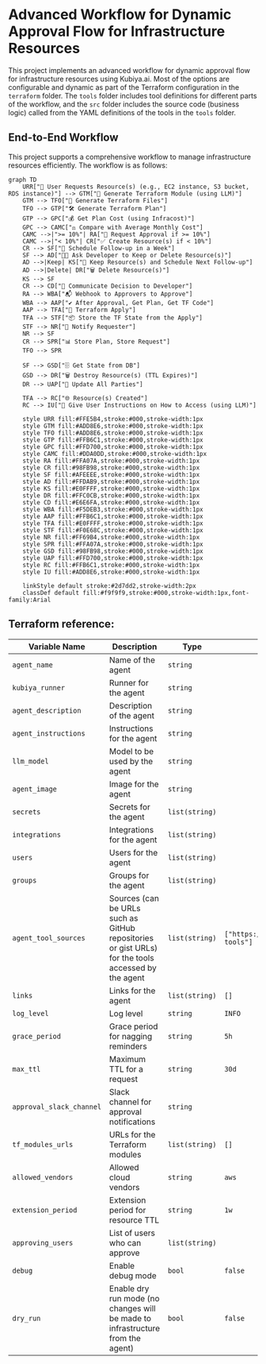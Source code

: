 # Advanced Workflow for Dynamic Approval Flow for Infrastructure Resources

This project implements an advanced workflow for dynamic approval flow for infrastructure resources using Kubiya.ai. Most of the options are configurable and dynamic as part of the Terraform configuration in the `terraform` folder. The `tools` folder includes tool definitions for different parts of the workflow, and the `src` folder includes the source code (business logic) called from the YAML definitions of the tools in the `tools` folder.

## End-to-End Workflow

This project supports a comprehensive workflow to manage infrastructure resources efficiently. The workflow is as follows:

```mermaid
graph TD
    URR["📩 User Requests Resource(s) (e.g., EC2 instance, S3 bucket, RDS instance)"] --> GTM["🧠 Generate Terraform Module (using LLM)"]
    GTM --> TFO["🧠 Generate Terraform Files"]
    TFO --> GTP["🛠️ Generate Terraform Plan"]
    GTP --> GPC["💰 Get Plan Cost (using Infracost)"]
    GPC --> CAMC["⚖️ Compare with Average Monthly Cost"]
    CAMC -->|">= 10%"| RA["🔔 Request Approval if >= 10%"]
    CAMC -->|"< 10%"| CR["✅ Create Resource(s) if < 10%"]
    CR --> SF["📅 Schedule Follow-up in a Week"]
    SF --> AD["👨‍💻 Ask Developer to Keep or Delete Resource(s)"]
    AD -->|Keep| KS["🔄 Keep Resource(s) and Schedule Next Follow-up"]
    AD -->|Delete| DR["🗑️ Delete Resource(s)"]
    KS --> SF
    CR --> CD["📢 Communicate Decision to Developer"]
    RA --> WBA["📬 Webhook to Approvers to Approve"]
    WBA --> AAP["✔️ After Approval, Get Plan, Get TF Code"]
    AAP --> TFA["🚀 Terraform Apply"]
    TFA --> STF["📦 Store the TF State from the Apply"]
    STF --> NR["🔔 Notify Requester"]
    NR --> SF
    CR --> SPR["📊 Store Plan, Store Request"]
    TFO --> SPR

    SF --> GSD["🗄️ Get State from DB"]
    GSD --> DR["🗑️ Destroy Resource(s) (TTL Expires)"]
    DR --> UAP["🔔 Update All Parties"]

    TFA --> RC["🌐 Resource(s) Created"]
    RC --> IU["🧠 Give User Instructions on How to Access (using LLM)"]

    style URR fill:#FFE5B4,stroke:#000,stroke-width:1px
    style GTM fill:#ADD8E6,stroke:#000,stroke-width:1px
    style TFO fill:#ADD8E6,stroke:#000,stroke-width:1px
    style GTP fill:#FFB6C1,stroke:#000,stroke-width:1px
    style GPC fill:#FFD700,stroke:#000,stroke-width:1px
    style CAMC fill:#DDA0DD,stroke:#000,stroke-width:1px
    style RA fill:#FFA07A,stroke:#000,stroke-width:1px
    style CR fill:#98FB98,stroke:#000,stroke-width:1px
    style SF fill:#AFEEEE,stroke:#000,stroke-width:1px
    style AD fill:#FFDAB9,stroke:#000,stroke-width:1px
    style KS fill:#E0FFFF,stroke:#000,stroke-width:1px
    style DR fill:#FFC0CB,stroke:#000,stroke-width:1px
    style CD fill:#E6E6FA,stroke:#000,stroke-width:1px
    style WBA fill:#F5DEB3,stroke:#000,stroke-width:1px
    style AAP fill:#FFB6C1,stroke:#000,stroke-width:1px
    style TFA fill:#E0FFFF,stroke:#000,stroke-width:1px
    style STF fill:#F0E68C,stroke:#000,stroke-width:1px
    style NR fill:#FF69B4,stroke:#000,stroke-width:1px
    style SPR fill:#FFA07A,stroke:#000,stroke-width:1px
    style GSD fill:#98FB98,stroke:#000,stroke-width:1px
    style UAP fill:#FFD700,stroke:#000,stroke-width:1px
    style RC fill:#FFB6C1,stroke:#000,stroke-width:1px
    style IU fill:#ADD8E6,stroke:#000,stroke-width:1px

    linkStyle default stroke:#2d7dd2,stroke-width:2px
    classDef default fill:#f9f9f9,stroke:#000,stroke-width:1px,font-family:Arial
```

## Terraform reference:
| Variable Name            | Description                                                                                      | Type          | Default                                     |
|--------------------------|--------------------------------------------------------------------------------------------------|---------------|---------------------------------------------|
| `agent_name`             | Name of the agent                                                                                | `string`      |                                             |
| `kubiya_runner`          | Runner for the agent                                                                             | `string`      |                                             |
| `agent_description`      | Description of the agent                                                                         | `string`      |                                             |
| `agent_instructions`     | Instructions for the agent                                                                       | `string`      |                                             |
| `llm_model`              | Model to be used by the agent                                                                    | `string`      |                                             |
| `agent_image`            | Image for the agent                                                                              | `string`      |                                             |
| `secrets`                | Secrets for the agent                                                                            | `list(string)`|                                             |
| `integrations`           | Integrations for the agent                                                                       | `list(string)`|                                             |
| `users`                  | Users for the agent                                                                              | `list(string)`|                                             |
| `groups`                 | Groups for the agent                                                                             | `list(string)`|                                             |
| `agent_tool_sources`     | Sources (can be URLs such as GitHub repositories or gist URLs) for the tools accessed by the agent| `list(string)`| `["https://github.com/kubiyabot/community-tools"]` |
| `links`                  | Links for the agent                                                                              | `list(string)`| `[]`                                        |
| `log_level`              | Log level                                                                                        | `string`      | `INFO`                                      |
| `grace_period`           | Grace period for nagging reminders                                                               | `string`      | `5h`                                       |
| `max_ttl`                | Maximum TTL for a request                                                                        | `string`      | `30d`                                      |
| `approval_slack_channel` | Slack channel for approval notifications                                                         | `string`      |                                             |
| `tf_modules_urls`        | URLs for the Terraform modules                                                                   | `list(string)`| `[]`                                        |
| `allowed_vendors`        | Allowed cloud vendors                                                                            | `string`      | `aws`                                       |
| `extension_period`       | Extension period for resource TTL                                                                | `string`      | `1w`                                       |
| `approving_users`        | List of users who can approve                                                                    | `list(string)`|                                             |
| `debug`                  | Enable debug mode                                                                                | `bool`        | `false`                                     |
| `dry_run`                | Enable dry run mode (no changes will be made to infrastructure from the agent)                   | `bool`        | `false`                                     |
